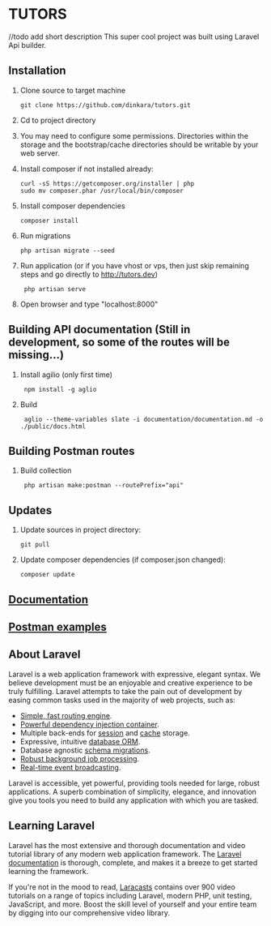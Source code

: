 # TUTORS
  //todo add short description
  This super cool project was built using Laravel Api builder.

## Installation

1.  Clone source to target machine

        git clone https://github.com/dinkara/tutors.git



2.  Cd to project directory



3.  You may need to configure some permissions. Directories within the storage 
    and the bootstrap/cache directories should be writable by your web server.



4.  Install composer if not installed already:

        curl -sS https://getcomposer.org/installer | php
        sudo mv composer.phar /usr/local/bin/composer



5.  Install composer dependencies

        composer install

6.  Run migrations

        php artisan migrate --seed


7. Run application (or if you have vhost or vps, then just skip remaining steps and go directly to http://tutors.dev)

        php artisan serve


8. Open browser and type "localhost:8000"


## Building API documentation (Still in development, so some of the routes will be missing...)

1. Install agilio (only first time)

        npm install -g aglio


2. Build

        aglio --theme-variables slate -i documentation/documentation.md -o ./public/docs.html

## Building Postman routes

1. Build collection

        php artisan make:postman --routePrefix="api"


## Updates

1.  Update sources in project directory:
    
        git pull


2.  Update composer dependencies (if composer.json changed):

        composer update

## [Documentation](http://tutors.dev/docs.html)

## [Postman examples](http://tutors.dev/postman/collection.json)

## About Laravel
Laravel is a web application framework with expressive, elegant syntax. We believe development must be an enjoyable and creative experience to be truly fulfilling. Laravel attempts to take the pain out of development by easing common tasks used in the majority of web projects, such as:

- [Simple, fast routing engine](https://laravel.com/docs/routing).
- [Powerful dependency injection container](https://laravel.com/docs/container).
- Multiple back-ends for [session](https://laravel.com/docs/session) and [cache](https://laravel.com/docs/cache) storage.
- Expressive, intuitive [database ORM](https://laravel.com/docs/eloquent).
- Database agnostic [schema migrations](https://laravel.com/docs/migrations).
- [Robust background job processing](https://laravel.com/docs/queues).
- [Real-time event broadcasting](https://laravel.com/docs/broadcasting).

Laravel is accessible, yet powerful, providing tools needed for large, robust applications. A superb combination of simplicity, elegance, and innovation give you tools you need to build any application with which you are tasked.

## Learning Laravel

Laravel has the most extensive and thorough documentation and video tutorial library of any modern web application framework. The [Laravel documentation](https://laravel.com/docs) is thorough, complete, and makes it a breeze to get started learning the framework.

If you're not in the mood to read, [Laracasts](https://laracasts.com) contains over 900 video tutorials on a range of topics including Laravel, modern PHP, unit testing, JavaScript, and more. Boost the skill level of yourself and your entire team by digging into our comprehensive video library.
